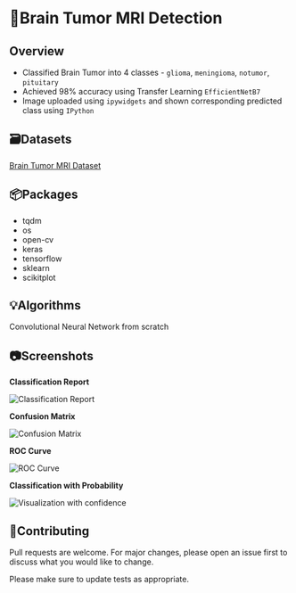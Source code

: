 # 🧠Brain Tumor MRI Detection
## Overview
- Classified Brain Tumor into 4 classes - `glioma`, `meningioma`, `notumor`, `pituitary`
- Achieved 98% accuracy using Transfer Learning `EfficientNetB7`
- Image uploaded using `ipywidgets` and shown corresponding predicted class using `IPython`

## 🗃️Datasets

[Brain Tumor MRI Dataset](https://www.kaggle.com/datasets/masoudnickparvar/brain-tumor-mri-dataset)

## 📦Packages

- tqdm
- os
- open-cv
- keras
- tensorflow
- sklearn
- scikitplot

## 💡Algorithms
Convolutional Neural Network from scratch

## 📷Screenshots
<p><b>Classification Report</b></p>

![Classification Report](https://user-images.githubusercontent.com/113231185/203523816-e93b2080-d083-4e82-957e-afc387006a3d.png)

<p><b>Confusion Matrix</b></p>

![Confusion Matrix](https://user-images.githubusercontent.com/113231185/203527733-0a24c1a1-6189-473f-8e64-ca126a6bc837.png)

<p><b>ROC Curve</b></p>

![ROC Curve](https://user-images.githubusercontent.com/113231185/203528094-39a368e2-b5a1-4544-aaa8-ef01a55225ea.png)

<p><b>Classification with Probability</b></p>

![Visualization with confidence](https://user-images.githubusercontent.com/113231185/203528411-bf2c78e6-d320-4b31-8feb-5e94fcd54335.png)


## 👋Contributing

Pull requests are welcome. For major changes, please open an issue first
to discuss what you would like to change.

Please make sure to update tests as appropriate.



